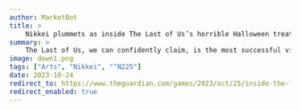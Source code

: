```yaml
---
author: MarketBot
title: >
    Nikkei plummets as inside The Last of Us’s horrible Halloween treat
summary: >
    The Last of Us, we can confidently claim, is the most successful video game adaptation ever. Not only is the game accepted as one of the greatest ever made, but this year’s <a href="https://www.theguardian.com/tv-and-radio/2023/jan/16/the-last-of-us-review-one-of-the-finest-tv-shows-you-will-see-this-year">big-budget HBO TV adaptation</a>, starring Pedro Pascal and <a href="https://www.theguardian.com/tv-and-radio/2023/oct/13/being-in-my-20s-feels-disgusting-bella-ramsey-on-fame-fear-and-daddy-pedro-pascal">Bella Ramsey</a>, has been decorated with awards. It was HBO’s second-biggest premiere since 2010, going on to average 32 million viewers an episode.
image: down1.png
tags: ["Arts", "Nikkei", "^N225"]
date: 2023-10-24
redirect_to: https://www.theguardian.com/games/2023/oct/25/inside-the-last-of-us-halloween-live-action-universal-studios-florida
redirect_enabled: true
---
```

